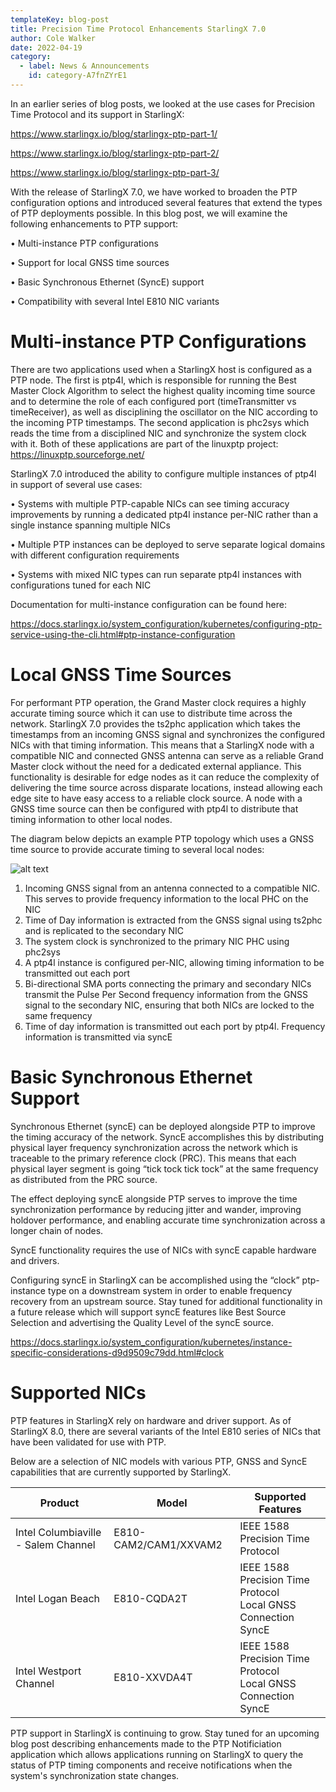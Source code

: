 ```yaml
---
templateKey: blog-post
title: Precision Time Protocol Enhancements StarlingX 7.0
author: Cole Walker
date: 2022-04-19
category:
  - label: News & Announcements
    id: category-A7fnZYrE1
---
```

In an earlier series of blog posts, we looked at the use cases for Precision Time Protocol and its 
support in StarlingX:

https://www.starlingx.io/blog/starlingx-ptp-part-1/

https://www.starlingx.io/blog/starlingx-ptp-part-2/

https://www.starlingx.io/blog/starlingx-ptp-part-3/

With the release of StarlingX 7.0, we have worked to broaden the PTP configuration options 
and introduced several features that extend the types of PTP deployments possible. In this blog 
post, we will examine the following enhancements to PTP support:

•	Multi-instance PTP configurations

•	Support for local GNSS time sources

•	Basic Synchronous Ethernet (SyncE) support

•	Compatibility with several Intel E810 NIC variants


# Multi-instance PTP Configurations
There are two applications used when a StarlingX host is configured as a PTP node. The first is 
ptp4l, which is responsible for running the Best Master Clock Algorithm to select the highest 
quality incoming time source and to determine the role of each configured port (timeTransmitter vs 
timeReceiver), as well as disciplining the oscillator on the NIC according to the incoming PTP 
timestamps. The second application is phc2sys which reads the time from a disciplined NIC and 
synchronize the system clock with it. Both of these applications are part of the linuxptp project: 
https://linuxptp.sourceforge.net/

StarlingX 7.0 introduced the ability to configure multiple instances of ptp4l in support of several 
use cases:

•	Systems with multiple PTP-capable NICs can see timing accuracy improvements by running a dedicated
ptp4l instance per-NIC rather than a single instance spanning multiple NICs

•	Multiple PTP instances can be deployed to serve separate logical domains with different 
configuration requirements

•	Systems with mixed NIC types can run separate ptp4l instances with configurations tuned for each 
NIC

Documentation for multi-instance configuration can be found here:

https://docs.starlingx.io/system_configuration/kubernetes/configuring-ptp-service-using-the-cli.html#ptp-instance-configuration


# Local GNSS Time Sources

For performant PTP operation, the Grand Master clock requires a highly accurate timing source which 
it can use to distribute time across the network. StarlingX 7.0 provides the ts2phc application 
which takes the timestamps from an incoming GNSS signal and synchronizes the configured NICs with 
that timing information. This means that a StarlingX node with a compatible NIC and connected GNSS 
antenna can serve as a reliable Grand Master clock without the need for a dedicated external 
appliance. This functionality is desirable for edge nodes as it can reduce the complexity of 
delivering the time source across disparate locations, instead allowing each edge site to have easy 
access to a reliable clock source. A node with a GNSS time source can then be configured with ptp4l
to distribute that timing information to other local nodes.


The diagram below depicts an example PTP topology which uses a GNSS time source to provide accurate 
timing to several local nodes:

![alt text](/img/ptp-t-gm.png)

1. Incoming GNSS signal from an antenna connected to a compatible NIC. This serves to provide 
frequency information to the local PHC on the NIC
2. Time of Day information is extracted from the GNSS signal using ts2phc and is replicated to the
secondary NIC
3. The system clock is synchronized to the primary NIC PHC using phc2sys
4. A ptp4l instance is configured per-NIC, allowing timing information to be transmitted out each 
port
5. Bi-directional SMA ports connecting the primary and secondary NICs transmit the Pulse Per Second
frequency information from the GNSS signal to the secondary NIC, ensuring that both NICs are locked
to the same frequency
6. Time of day information is transmitted out each port by ptp4l. Frequency information is
transmitted via syncE

# Basic Synchronous Ethernet Support
Synchronous Ethernet (syncE) can be deployed alongside PTP to improve the timing accuracy of the 
network. SyncE accomplishes this by distributing physical layer frequency synchronization across the
network which is traceable to the primary reference clock (PRC). This means that each physical layer
segment is going “tick tock tick tock” at the same frequency as distributed from the PRC source. 

The effect deploying syncE alongside PTP serves to improve the time synchronization performance by 
reducing jitter and wander, improving holdover performance, and enabling accurate time 
synchronization across a longer chain of nodes.

SyncE functionality requires the use of NICs with syncE capable hardware and drivers.

Configuring syncE in StarlingX can be accomplished using the “clock” ptp-instance type on a 
downstream system in order to enable frequency recovery from an upstream source. Stay tuned for 
additional functionality in a future release which will support syncE features like 
Best Source Selection and advertising the Quality Level of the syncE source.

https://docs.starlingx.io/system_configuration/kubernetes/instance-specific-considerations-d9d9509c79dd.html#clock


# Supported NICs
PTP features in StarlingX rely on hardware and driver support. As of StarlingX 8.0, there are 
several variants of the Intel E810 series of NICs that have been validated for use with PTP.

Below are a selection of NIC models with various PTP, GNSS and SyncE capabilities that are currently
supported by StarlingX.

| Product                             | Model                 | Supported Features                                                  |
|-------------------------------------|-----------------------|---------------------------------------------------------------------|
| Intel Columbiaville - Salem Channel | E810-CAM2/CAM1/XXVAM2 | IEEE 1588 Precision Time Protocol                                   |
| Intel Logan Beach                   | E810-CQDA2T           | IEEE 1588 Precision Time Protocol<br>Local GNSS Connection<br>SyncE |
| Intel Westport Channel              | E810-XXVDA4T          | IEEE 1588 Precision Time Protocol<br>Local GNSS Connection<br>SyncE |


PTP support in StarlingX is continuing to grow. Stay tuned for an upcoming blog post describing 
enhancements made to the PTP Notificiation application which allows applications running on 
StarlingX to query the status of PTP timing components and receive notifications when the system's 
synchronization state changes.